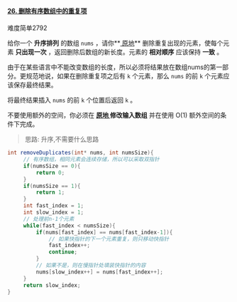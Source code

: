 #### [26. 删除有序数组中的重复项](https://leetcode.cn/problems/remove-duplicates-from-sorted-array/)

难度简单2792

给你一个 **升序排列** 的数组 `nums` ，请你**[ 原地](http://baike.baidu.com/item/原地算法)** 删除重复出现的元素，使每个元素 **只出现一次** ，返回删除后数组的新长度。元素的 **相对顺序** 应该保持 **一致** 。

由于在某些语言中不能改变数组的长度，所以必须将结果放在数组nums的第一部分。更规范地说，如果在删除重复项之后有 `k` 个元素，那么 `nums` 的前 `k` 个元素应该保存最终结果。

将最终结果插入 `nums` 的前 `k` 个位置后返回 `k` 。

不要使用额外的空间，你必须在 **[原地 ](https://baike.baidu.com/item/原地算法)修改输入数组** 并在使用 O(1) 额外空间的条件下完成。



> 思路: 升序,不需要什么思路



```java
int removeDuplicates(int* nums, int numsSize){
     // 有序数组，相同元素会连续存储，所以可以采取双指针
     if(numsSize == 0){
         return 0;
     }
     if(numsSize == 1){
         return 1;
     }
     int fast_index = 1;
     int slow_index = 1;
     // 处理前n-1个元素
     while(fast_index < numsSize){
         if(nums[fast_index] == nums[fast_index-1]){
             // 如果快指针的下一个元素重复，则只移动快指针
             fast_index++;
             continue;
         }
         // 如果不是，则在慢指针处填装快指针的内容
         nums[slow_index++] = nums[fast_index++];
     }
     return slow_index;
}
```

